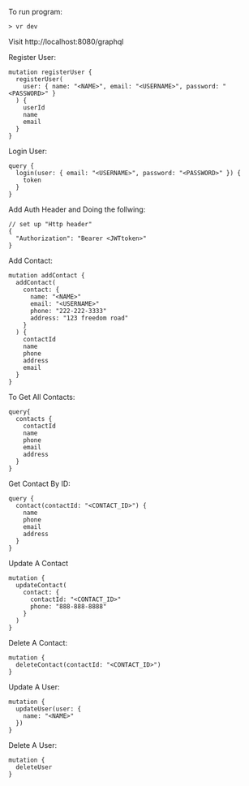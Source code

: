 To run program:
```
> vr dev
```

Visit http://localhost:8080/graphql

Register User:
```
mutation registerUser {
  registerUser(
    user: { name: "<NAME>", email: "<USERNAME>", password: "<PASSWORD>" }
  ) {
    userId
    name
    email
  }
}
```

Login User:
```
query {
  login(user: { email: "<USERNAME>", password: "<PASSWORD>" }) {
    token
  }
}
```

Add Auth Header and Doing the follwing:
```
// set up "Http header"
{
  "Authorization": "Bearer <JWTtoken>"
}
```

Add Contact:
```
mutation addContact {
  addContact(
    contact: {
      name: "<NAME>"
      email: "<USERNAME>"
      phone: "222-222-3333"
      address: "123 freedom road"
    }
  ) {
    contactId
    name
    phone
    address
    email
  }
}
```

To Get All Contacts:
```
query{
  contacts {
    contactId
    name
    phone
    email
    address
  }
}
```

Get Contact By ID:
```
query {
  contact(contactId: "<CONTACT_ID>") {
    name
    phone
    email
    address
  }
}
```

Update A Contact
```
mutation {
  updateContact(
    contact: {
      contactId: "<CONTACT_ID>"
      phone: "888-888-8888"
    }
  ) 
}
```

Delete A Contact:
```
mutation {
  deleteContact(contactId: "<CONTACT_ID>")
}
```

Update A User:
```
mutation {
  updateUser(user: {
    name: "<NAME>"
  })
}
```

Delete A User:
```
mutation {
  deleteUser
}
```
